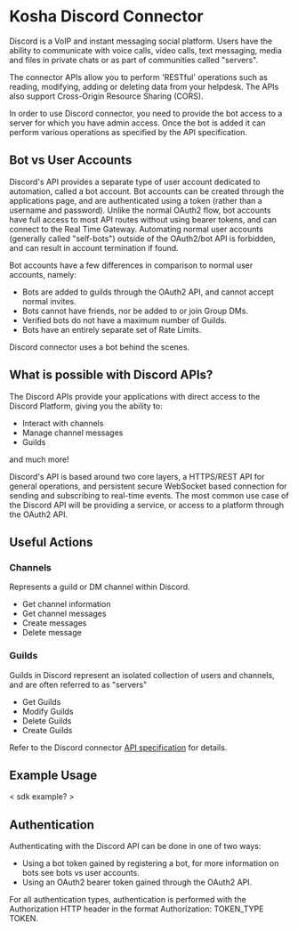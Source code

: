 # Kosha Discord Connector

Discord is a VoIP and instant messaging social platform. Users have the ability to communicate with voice calls, video calls, text messaging, media and files in private chats or as part of communities called "servers".

The connector APIs allow you to perform 'RESTful' operations such as reading, modifying, adding or deleting data from your helpdesk. The APIs also support Cross-Origin Resource Sharing (CORS).

In order to use Discord connector, you need to provide the bot access to a server for which you have admin access. Once the bot is added it can perform various operations as specified by the API specification.


## Bot vs User Accounts

Discord's API provides a separate type of user account dedicated to automation, called a bot account. Bot accounts can be created through the applications page, and are authenticated using a token (rather than a username and password). Unlike the normal OAuth2 flow, bot accounts have full access to most API routes without using bearer tokens, and can connect to the Real Time Gateway. Automating normal user accounts (generally called "self-bots") outside of the OAuth2/bot API is forbidden, and can result in account termination if found.

Bot accounts have a few differences in comparison to normal user accounts, namely:

* Bots are added to guilds through the OAuth2 API, and cannot accept normal invites.
* Bots cannot have friends, nor be added to or join Group DMs.
* Verified bots do not have a maximum number of Guilds.
* Bots have an entirely separate set of Rate Limits.

Discord connector uses a bot behind the scenes.

## What is possible with Discord APIs?

The Discord APIs provide your applications with direct access to the Discord Platform, giving you the ability to:

* Interact with channels
* Manage channel messages
* Guilds

and much more!

Discord's API is based around two core layers, a HTTPS/REST API for general operations, and persistent secure WebSocket based connection for sending and subscribing to real-time events. The most common use case of the Discord API will be providing a service, or access to a platform through the OAuth2 API.


## Useful Actions 

### Channels

Represents a guild or DM channel within Discord.

- Get channel information
- Get channel messages
- Create messages
- Delete message

### Guilds

Guilds in Discord represent an isolated collection of users and channels, and are often referred to as "servers"

- Get Guilds
- Modify Guilds
- Delete Guilds
- Create Guilds

Refer to the Discord connector [API specification](openapi.json) for details.

## Example Usage

< sdk example? >

## Authentication

Authenticating with the Discord API can be done in one of two ways:

- Using a bot token gained by registering a bot, for more information on bots see bots vs user accounts.
- Using an OAuth2 bearer token gained through the OAuth2 API.

For all authentication types, authentication is performed with the Authorization HTTP header in the format Authorization: TOKEN_TYPE TOKEN.